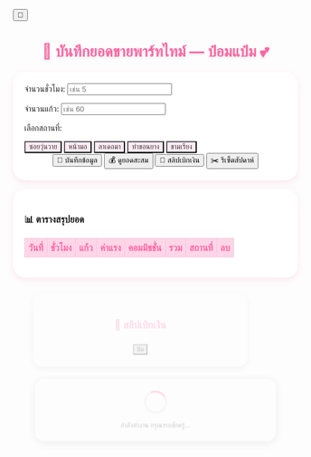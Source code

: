 <!doctype html>
<html lang="th">
<head>
<meta charset="utf-8">
<meta name="viewport" content="width=device-width,initial-scale=1">
<title>บันทึกยอดขายพาร์ทไทม์ — ป๋อมแป๋ม</title>
<link href="https://fonts.googleapis.com/css2?family=Mitr:wght@300;400;600&display=swap" rel="stylesheet">
<style>
:root {
  --bg: #fff0f6;
  --card: #ffffffdd;
  --text: #333;
  --accent: #ff66a3;
  --accent-hover: #ff3385;
  --border: #f5c6db;
  --th-bg: #ffd6e8;
}
body.dark {
  --bg: #1e1e2f;
  --card: #2c2c3a;
  --text: #f4f4f9;
  --accent: #ff82b5;
  --accent-hover: #ff4d94;
  --border: #4a4a60;
  --th-bg: #3b3b54;
}

body {
  font-family: "Mitr", sans-serif;
  background: var(--bg);
  color: var(--text);
  padding: 20px;
  transition: background 0.3s, color 0.3s;
}
h1 {
  text-align: center;
  color: var(--accent);
  font-size: 1.9em;
  margin-bottom: 20px;
  text-shadow: 0 2px 4px rgba(0,0,0,0.1);
}
.card {
  background: var(--card);
  border-radius: 22px;
  padding: 20px;
  box-shadow: 0 4px 12px rgba(255,102,163,0.15);
  max-width: 620px;
  margin: 15px auto;
  transition: 0.3s;
}
.card:hover { transform: translateY(-3px); box-shadow: 0 6px 14px rgba(255,102,163,0.2); }

label { display: block; margin-top: 10px; font-weight: 600; }

input {
  width: 100%;
  padding: 10px;
  border-radius: 12px;
  border: 1px solid var(--border);
  background: #fff;
  font-size: 1em;
  transition: 0.2s;
}
body.dark input {
  background: #3a3a4b;
  color: #fff;
}
input:focus {
  border-color: var(--accent);
  outline: none;
  box-shadow: 0 0 4px var(--accent);
}

button {
  margin: 8px 5px;
  padding: 10px 18px;
  border: none;
  border-radius: 14px;
  background: var(--accent);
  color: white;
  font-weight: 600;
  cursor: pointer;
  transition: all 0.2s ease;
}
button:hover {
  background: var(--accent-hover);
  transform: scale(1.05);
  box-shadow: 0 0 10px rgba(255,102,163,0.4);
}

table {
  width: 100%;
  border-collapse: collapse;
  margin-top: 15px;
  animation: fadeIn 0.5s ease;
  border-radius: 10px;
  overflow: hidden;
}
@keyframes fadeIn { from { opacity: 0; } to { opacity: 1; } }
th, td {
  border: 1px solid var(--border);
  text-align: center;
  padding: 6px;
}
th {
  background: var(--th-bg);
  color: var(--accent);
}

.location-btns {
  display: flex;
  flex-wrap: wrap;
  gap: 6px;
  margin-top: 8px;
}
.location-btns button {
  flex: 1 1 30%;
  background: #ffeaf3;
  color: #333;
  font-size: 0.9em;
  transition: 0.2s;
}
.location-btns button.active {
  background: var(--accent);
  color: white;
  transform: scale(1.05);
}
body.dark .location-btns button {
  background: #3a3a4b;
  color: #eee;
}
#totalDisplay {
  text-align: center;
  font-size: 1.2em;
  color: var(--accent);
  margin-top: 10px;
}

/* ปุ่มลบ */
.delete-btn {
  background: #ffb3c6;
  border: none;
  border-radius: 10px;
  padding: 5px 10px;
  cursor: pointer;
  font-size: 0.9em;
  color: #fff;
  font-weight: 600;
  transition: 0.2s;
}
.delete-btn:hover {
  background: #ff4d6d;
  transform: scale(1.1);
}

/* Popup slip */
.popup {
  display: none;
  position: fixed;
  top: 0; left: 0;
  width: 100%; height: 100%;
  background: rgba(0,0,0,0.4);
  justify-content: center;
  align-items: center;
  animation: fadeIn 0.3s ease;
  z-index: 100;
}
.popup-content {
  background: var(--card);
  border-radius: 20px;
  padding: 25px;
  max-width: 400px;
  text-align: center;
  box-shadow: 0 4px 15px rgba(0,0,0,0.2);
  animation: pop 0.3s ease;
}
@keyframes pop { from { transform: scale(0.8); opacity: 0; } to { transform: scale(1); opacity: 1; } }
.popup-content h2 { color: var(--accent); }
.close-btn {
  background: #ccc;
  color: black;
  margin-top: 10px;
}
body.dark .close-btn { background: #555; color: #eee; }
.close-btn:hover { background: #bbb; }

/* Loading Popup */
#loadingPopup {
  display: none;
  position: fixed;
  top: 0; left: 0;
  width: 100%; height: 100%;
  background: rgba(0,0,0,0.4);
  z-index: 200;
  justify-content: center;
  align-items: center;
}
.loading-box {
  background: var(--card);
  border-radius: 18px;
  padding: 25px 30px;
  text-align: center;
  box-shadow: 0 4px 20px rgba(0,0,0,0.3);
  animation: pop 0.3s ease;
}
.spinner {
  width: 40px;
  height: 40px;
  border: 4px solid #ddd;
  border-top: 4px solid var(--accent);
  border-radius: 50%;
  margin: 0 auto 15px;
  animation: spin 1s linear infinite;
}
@keyframes spin { from { transform: rotate(0deg);} to { transform: rotate(360deg);} }

/* ปุ่มโหมดมืด */
.theme-toggle {
  position: fixed;
  top: 15px;
  right: 15px;
  background: var(--accent);
  color: white;
  border: none;
  border-radius: 50%;
  width: 45px;
  height: 45px;
  cursor: pointer;
  box-shadow: 0 4px 8px rgba(0,0,0,0.15);
  transition: 0.3s;
  font-size: 1.2em;
}
.theme-toggle:hover {
  transform: rotate(20deg) scale(1.1);
  background: var(--accent-hover);
}
</style>
</head>
<body>

<button class="theme-toggle" onclick="toggleTheme()">🌙</button>

<h1>🍹 บันทึกยอดขายพาร์ทไทม์ — ป๋อมแป๋ม 💕</h1>

<div class="card">
  <label>จำนวนชั่วโมง:</label>
  <input id="hours" type="number" placeholder="เช่น 5">

  <label>จำนวนแก้ว:</label>
  <input id="cups" type="number" placeholder="เช่น 60">

  <label>เลือกสถานที่:</label>
  <div class="location-btns">
    <button type="button" onclick="selectLocation(this, 'ซอยวุ่นวาย')">ซอยวุ่นวาย</button>
    <button type="button" onclick="selectLocation(this, 'หน้ามอ')">หน้ามอ</button>
    <button type="button" onclick="selectLocation(this, 'ลาเดอมา')">ลาเดอมา</button>
    <button type="button" onclick="selectLocation(this, 'ท่าขอนยาง')">ท่าขอนยาง</button>
    <button type="button" onclick="selectLocation(this, 'ขามเรียง')">ขามเรียง</button>
  </div>

  <div style="text-align:center;">
    <button onclick="saveData()">💾 บันทึกข้อมูล</button>
    <button onclick="showTotal()">💰 ดูยอดสะสม</button>
    <button onclick="showSlip()">🧾 สลิปเบิกเงิน</button>
    <button onclick="resetWeek()">✂️ รีเซ็ตสัปดาห์</button>
  </div>
</div>

<div class="card">
  <h3>📊 ตารางสรุปยอด</h3>
  <table id="dataTable">
    <thead>
      <tr>
        <th>วันที่</th>
        <th>ชั่วโมง</th>
        <th>แก้ว</th>
        <th>ค่าแรง</th>
        <th>คอมมิชชั่น</th>
        <th>รวม</th>
        <th>สถานที่</th>
        <th>ลบ</th>
      </tr>
    </thead>
    <tbody></tbody>
  </table>
  <div id="totalDisplay"></div>
</div>

<!-- Popup slip -->
<div id="slipPopup" class="popup">
  <div class="popup-content">
    <h2>🧾 สลิปเบิกเงิน</h2>
    <div id="slipDetails"></div>
    <button class="close-btn" onclick="closeSlip()">ปิด</button>
  </div>
</div>

<!-- Popup Loading -->
<div id="loadingPopup" class="popup">
  <div class="loading-box">
    <div class="spinner"></div>
    <div id="loadingText">กำลังทำงาน กรุณารอสักครู่...</div>
  </div>
</div>

<script>
const SCRIPT_URL = 'https://script.google.com/macros/s/AKfycbyPIlxSTPMQ7vm7EAGzz4RWgC67-0jNlhZACLnJqEfjwvNh0hz_GWn2BZKKwORRq7nfbw/exec';
let selectedLocation = '';
let isDark = false;

// ฟังก์ชันแสดง/ซ่อน popup โหลด
function showLoading(msg="กำลังทำงาน กรุณารอสักครู่...") {
  document.getElementById('loadingText').textContent = msg;
  document.getElementById('loadingPopup').style.display = 'flex';
}
function hideLoading() {
  document.getElementById('loadingPopup').style.display = 'none';
}

// โหมดมืด
function toggleTheme() {
  isDark = !isDark;
  document.body.classList.toggle('dark', isDark);
  document.querySelector('.theme-toggle').textContent = isDark ? '☀️' : '🌙';
  localStorage.setItem('theme', isDark ? 'dark' : 'light');
}
if (localStorage.getItem('theme') === 'dark') {
  document.body.classList.add('dark');
  document.querySelector('.theme-toggle').textContent = '☀️';
  isDark = true;
}

function selectLocation(btn, loc) {
  document.querySelectorAll('.location-btns button').forEach(b => b.classList.remove('active'));
  btn.classList.add('active');
  selectedLocation = loc;
}

// ✅ บันทึกข้อมูล
async function saveData() {
  const hours = document.getElementById('hours').value.trim();
  const cups = document.getElementById('cups').value.trim();
  if (!selectedLocation) return alert('กรุณาเลือกสถานที่ก่อนบันทึก');
  if (!hours || !cups) return alert('กรอกข้อมูลให้ครบก่อนบันทึก');
  showLoading('💾 กำลังบันทึกข้อมูล...');

  const resCheck = await fetch(SCRIPT_URL);
  const existing = await resCheck.json();
  const today = new Date().toLocaleDateString('th-TH');
  const duplicate = existing.find(r => r.date === today && r.location === selectedLocation);

  if (duplicate) {
    hideLoading();
    if (confirm(`ข้อมูลวันที่ ${today} (${selectedLocation}) มีอยู่แล้ว ต้องการลบข้อมูลเดิมหรือไม่?`)) {
      await deleteData(today, selectedLocation);
      alert('🗑️ ลบข้อมูลเดิมเรียบร้อยแล้ว');
    } else return;
    showLoading('💾 กำลังบันทึกข้อมูลใหม่...');
  }

  const res = await fetch(SCRIPT_URL, {
    method: 'POST',
    body: JSON.stringify({ hours, cups, location: selectedLocation }),
  });
  const data = await res.json();
  hideLoading();

  if (data.status === 'success') {
    alert('✅ บันทึกเรียบร้อย');
    document.getElementById('hours').value = '';
    document.getElementById('cups').value = '';
    loadTable();
  } else alert('เกิดข้อผิดพลาด: ' + data.message);
}

async function loadTable() {
  showLoading('📊 กำลังโหลดข้อมูล...');
  const res = await fetch(SCRIPT_URL);
  const result = await res.json();
  hideLoading();
  const tbody = document.querySelector('#dataTable tbody');
  tbody.innerHTML = '';
  result.forEach(r => {
    const row = document.createElement('tr');
    row.innerHTML = `
      <td>${r.date}</td>
      <td>${r.hours}</td>
      <td>${r.cups}</td>
      <td>${r.wage}</td>
      <td>${r.commission}</td>
      <td>${r.total}</td>
      <td>${r.location || '-'}</td>
      <td><button class="delete-btn" onclick="confirmDelete('${r.date}','${r.location}')">🗑️</button></td>
    `;
    tbody.appendChild(row);
  });
}

function confirmDelete(date, location) {
  if (confirm(`แน่ใจหรือไม่ว่าต้องการลบข้อมูลวันที่ ${date} (${location}) ?`)) {
    deleteData(date, location);
  }
}

async function deleteData(date, location) {
  showLoading('🗑️ กำลังลบข้อมูล...');
  const res = await fetch(SCRIPT_URL, {
    method: 'POST',
    body: JSON.stringify({ action: 'delete', date, location }),
  });
  const data = await res.json();
  hideLoading();
  if (data.status === 'deleted') {
    alert('🗑️ ลบข้อมูลเรียบร้อย');
    loadTable();
  }
}

async function showTotal() {
  showLoading('💰 กำลังคำนวณยอดสะสม...');
  const res = await fetch(SCRIPT_URL);
  const result = await res.json();
  hideLoading();
  const total = result.reduce((sum, r) => sum + Number(r.total || 0), 0);
  document.getElementById('totalDisplay').textContent = `💰 ยอดสะสมทั้งหมด: ${total.toLocaleString()} บาท`;
}

async function showSlip() {
  showLoading('🧾 กำลังสร้างสลิป...');
  const res = await fetch(SCRIPT_URL);
  const result = await res.json();
  hideLoading();
  const total = result.reduce((sum, r) => sum + Number(r.total || 0), 0);
  const slipHTML = `
    <p><strong>ชื่อ:</strong> ป๋อมแป๋ม</p>
    <p><strong>วันที่:</strong> ${new Date().toLocaleDateString('th-TH')}</p>
    <p><strong>ยอดรวมที่เบิกได้:</strong> ${total.toLocaleString()} บาท</p>
    <p>ขอบคุณสำหรับความตั้งใจในการทำงาน 💕</p>
  `;
  document.getElementById('slipDetails').innerHTML = slipHTML;
  document.getElementById('slipPopup').style.display = 'flex';
}
function closeSlip() {
  document.getElementById('slipPopup').style.display = 'none';
}

async function resetWeek() {
  if (!confirm('แน่ใจหรือไม่ว่าจะรีเซ็ตข้อมูลสัปดาห์นี้?')) return;
  showLoading('✂️ กำลังรีเซ็ตข้อมูล...');
  const res = await fetch(SCRIPT_URL, {
    method: 'POST',
    body: JSON.stringify({ action: 'resetWeek' }),
  });
  const data = await res.json();
  hideLoading();
  if (data.status === 'week_reset') {
    alert('✂️ รีเซ็ตข้อมูลเรียบร้อย');
    loadTable();
    document.getElementById('totalDisplay').textContent = '';
  }
}

loadTable();
</script>
</body>
</html>
